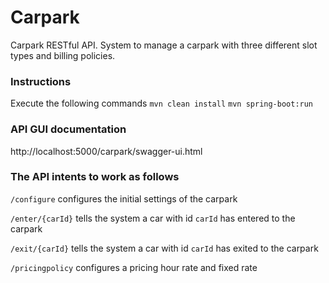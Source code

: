 # Carpark
Carpark RESTful API. System to manage a carpark with three different slot types and billing policies.

### Instructions
Execute the following commands
`mvn clean install`
`mvn spring-boot:run`

### API GUI documentation
http://localhost:5000/carpark/swagger-ui.html

### The API intents to work as follows
`/configure`   configures the initial settings of the carpark

`/enter/{carId}`  tells the system a car with id `carId` has entered to the carpark

`/exit/{carId}`   tells the system a car with id `carId` has exited to the carpark

`/pricingpolicy`   configures a pricing hour rate and fixed rate

